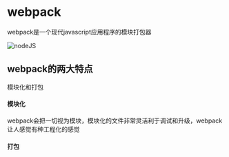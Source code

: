 # webpack

webpack是一个现代javascript应用程序的模块打包器

![nodeJS](/webpack/webpack.webp)

## webpack的两大特点
  模块化和打包

#### 模块化
  webpack会把一切视为模块，模块化的文件非常灵活利于调试和升级，webpack让人感觉有种工程化的感觉
#### 打包
  
